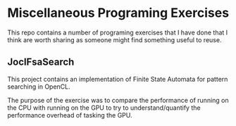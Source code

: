 # Miscellaneous Programing Exercises
This repo contains a number of programing exercises that I have done that I think are worth sharing as someone might find something useful to reuse.

## JoclFsaSearch
This project contains an implementation of Finite State Automata for pattern searching in OpenCL.

The purpose of the exercise was to compare the performance of running on the CPU with running on the GPU to try to understand/quantify the performance overhead of tasking the GPU.


